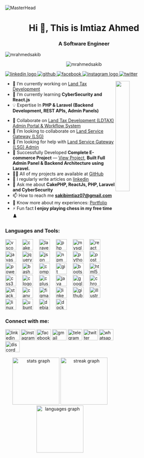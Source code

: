 <!--
                                                                                    Default
                                                                            --------------------
### Hi there 👋

**mrahmedsakib/mrahmedsakib** is a ✨ _special_ ✨ repository because its `README.md` (this file) appears on your GitHub profile.

Here are some ideas to get you started:

- 🔭 I’m currently working on ...
- 🌱 I’m currently learning ...
- 👯 I’m looking to collaborate on ...
- 🤔 I’m looking for help with ...
- 💬 Ask me about ...
- 📫 How to reach me: ...
- 😄 Pronouns: ...
- ⚡ Fun fact: ...
https://i.gifer.com/7v54.gif
                                                                              -------------------------
                                                                                        temp-1
                                                                              --------------------------

1. ![MasterHead](https://www.sogeti.com/globalassets/global/content-images/explore/blog/2020-predictions/00086---desk-anim---v0.3.gif)
2. ![MasterHead](https://d.newsweek.com/en/full/352883/output-lsl2i4.gif?w=1200&f=7560e190845511a06b1ccf9b6ca2b158)
3. https://www.thesslstore.nl/content/images/cw-img-ddos-attach.gif
-->


![MasterHead](https://www.thesslstore.nl/content/images/cw-img-ddos-attach.gif)
<h1 align="center">Hi 👋, This is Imtiaz Ahmed</h1>
<h3 align="center">A Software Engineer</h3>


<p align="left"> <img src="https://komarev.com/ghpvc/?username=mrahmedsakib&label=Profile%20views&color=0e75b6&style=flat" alt="mrahmedsakib" /> </p>
<!--
<p align="center"> 
  <a href="https://github-trophies.vercel.app/?username=mrahmedsakib">
    <img src="https://github-profile-trophy.vercel.app/?username=mrahmedsakib" alt="mrahmedsakib" />
  </a>
</p>
<p align="center"> 
  <a href="https://github-profile-trophy.vercel.app/?username=mrahmedsakib">
    <img src="https://github-profile-trophy.vercel.app/?username=mrahmedsakib" alt="mrahmedsakib"/>
  </a> 
</p>
-->

<p align="center"> 
    <img src="https://github-profile-trophy.vercel.app/?username=mrahmedsakib" alt="mrahmedsakib" />
</p>

<p align="left">
  <a href="https://www.linkedin.com/in/mrahmedsakib/" target="blank">
    <img src="https://img.shields.io/badge/follow-%40linkedin-%23055C9D?style=for-the-badge&logo=linkedin&logoColor=blue" alt="linkedin logo"/>
  </a>
  <a href="https://github.com/mrahmedsakib" target="blank">
    <img src="https://img.shields.io/badge/follow-%40github-%23D3D3D3?style=for-the-badge&logo=github&logoColor=%23D3D3D3" alt="github"/>
  </a>
  <a href="" target="blank">
    <img src="https://img.shields.io/badge/follow-%40facebook-%23055C9D?style=for-the-badge&logo=facebook&logoColor=blue" alt="facebook"/>
  </a> 
  <a href="" target="blank">
    <img src="https://img.shields.io/badge/follow-%40instagram-%23FF7F7F?style=for-the-badge&logo=instagram&logoColor=%23FF7F7F" alt="instagram logo"/>
  </a>
  <a href="https://twitter.com/ahmedsakib61" target="blank">
    <img src="https://img.shields.io/badge/follow-%40twitter-%2368BBE3?style=for-the-badge&logo=twitter&logoColor=blue" alt="twitter"/>
  </a>
</p>


<!-- <img align="right" alt="Coding" width="400" src="https://www.newus.in/image/full-stack-program-image.gif"> -->
<!-- <img align="right" alt="Coding" width="400" src="https://raw.githubusercontent.com/devSouvik/devSouvik/master/gif3.gif"> -->
<img align="right" src="https://github.com/7oSkaaa/7oSkaaa/blob/main/Images/Right_Side.gif?raw=true" width=30%>


- 🔭 I’m currently working on [Land Tax Development](https://land.gov.bd/)
- 🌱 I’m currently learning **CyberSecurity and React.js**
- 💡 Expertise In **PHP & Laravel (Backend Development, REST APIs, Admin Panels)**
<!-- <img align="right" alt="Coding" width="400" src="https://assets.zyrosite.com/Aq20eV79zLfpXV6b/bb375cdd655184ca2715ac5059e73651-YX4ZEeZEvbhrMMZa.gif"> -->
- 👯 Collaborate on [Land Tax Development (LDTAX) Admin Portal & Workflow System](https://admin.ldtax.gov.bd/login)
- 👯 I’m looking to collaborate on [Land Service Gateway (LSG)](https://portal.ldtax.gov.bd/)
- 🤝 I’m looking for help with [Land Service Gateway (LSG) Admin](https://ldtax.gov.bd/ )
- 👯 Successfully Developed **Complete E-commerce Project** — [View Project](https://flowerluxe.in/), **Built Full Admin Panel & Backend Architecture using Laravel.**
- 👨‍💻 All of my projects are available at [GitHub](https://github.com/mrahmedsakib/)
- 📝 I regularly write articles on [linkedin](https://www.linkedin.com/in/mrahmedsakib/)
- 💬 Ask me about **CakePHP, ReactJs, PHP, Laravel and CyberSecurity**
- 📫 How to reach me **sakibimtiaz07@gmail.com**
- 📄 Know more about my experiences: [Portfolio](https://sites.google.com/view/mrahmedsakib/)
- ⚡ Fun fact **I enjoy playing chess in my free time ♟️**

<h3 align="left">Languages and Tools:</h3>

<div align="left">
  <img src="https://cdn.jsdelivr.net/gh/devicons/devicon/icons/vscode/vscode-original.svg" height="35" alt="vscode logo"  />
  <img width="11" />
  <img src="https://cdn.jsdelivr.net/gh/devicons/devicon/icons/cakephp/cakephp-original.svg" height="35" alt="cakephp logo"  />
  <img width="11" />
  <img src="https://cdn.jsdelivr.net/gh/devicons/devicon@latest/icons/laravel/laravel-original.svg" height="35" alt="laravel logo"  />
  <img width="11" />
  <img src="https://cdn.jsdelivr.net/gh/devicons/devicon/icons/php/php-original.svg" height="35" alt="php logo"  />
  <img width="11" />
  
  <img src="https://cdn.jsdelivr.net/gh/devicons/devicon/icons/mysql/mysql-original.svg" height="35" alt="mysql logo"  />
  <img width="11" />
  <img src="https://cdn.jsdelivr.net/gh/devicons/devicon/icons/react/react-original.svg" height="35" alt="react logo"  />
  <img width="11" />
  <img src="https://cdn.jsdelivr.net/gh/devicons/devicon/icons/javascript/javascript-original.svg" height="35" alt="javascript logo"  />
  <img width="11" />
  <img src="https://cdn.jsdelivr.net/gh/devicons/devicon/icons/jquery/jquery-original.svg" height="35" alt="jquery logo"  />
  <img width="11" />
  <img src="https://cdn.jsdelivr.net/gh/devicons/devicon@latest/icons/json/json-original.svg" height="35" alt="json logo" />
  <img width="11" />

  <img src="https://cdn.jsdelivr.net/gh/devicons/devicon@latest/icons/npm/npm-original-wordmark.svg" height="35" alt="npm logo" />
  <img width="11" /> 
  <img src="https://cdn.jsdelivr.net/gh/devicons/devicon@latest/icons/python/python-original.svg" height="35" alt="python logo" />
  <img width="11" />

  <img src="https://cdn.jsdelivr.net/gh/devicons/devicon@latest/icons/postman/postman-original.svg"  height="35" alt="postman logo" />
  <img width="11" />
  <img src="https://cdn.jsdelivr.net/gh/devicons/devicon@latest/icons/powershell/powershell-original.svg"  height="35" alt="powershell logo" />
  <img width="11" />
  <img src="https://cdn.jsdelivr.net/gh/devicons/devicon/icons/bash/bash-original.svg" height="35" alt="bash logo"  />  
  <img width="11" />
  <img src="https://cdn.jsdelivr.net/gh/devicons/devicon/icons/composer/composer-original.svg" height="35" alt="composer logo"  />
  <img width="11" />
  <img src="https://cdn.jsdelivr.net/gh/devicons/devicon/icons/git/git-original.svg" height="35" alt="git logo"  />
  <img width="11" />


  <img src="https://cdn.jsdelivr.net/gh/devicons/devicon/icons/bootstrap/bootstrap-original.svg" height="35" alt="bootstrap logo"  />
  <img width="11" />
  <img src="https://cdn.jsdelivr.net/gh/devicons/devicon/icons/html5/html5-original.svg" height="35" alt="html5 logo"  />
  <img width="11" />
  <img src="https://cdn.jsdelivr.net/gh/devicons/devicon/icons/css3/css3-original.svg" height="35" alt="css3 logo"  />
  <img width="11" />

  <img src="https://cdn.jsdelivr.net/gh/devicons/devicon/icons/c/c-original.svg" height="35" alt="c logo"  />
  <img width="11" />
  <img src="https://cdn.jsdelivr.net/gh/devicons/devicon/icons/cplusplus/cplusplus-original.svg" height="35" alt="cplusplus logo"  />
  <img width="11" />
  <img src="https://cdn.jsdelivr.net/gh/devicons/devicon@latest/icons/java/java-original.svg" height="35" alt="java logo" />
  <img width="11" />

  
  <img src="https://cdn.jsdelivr.net/gh/devicons/devicon@latest/icons/google/google-original.svg" height="35" alt="google logo" />
  <img width="11" />
  <img src="https://cdn.jsdelivr.net/gh/devicons/devicon/icons/chrome/chrome-original.svg" height="35" alt="chrome logo"  />
  <img width="11" />
  <img src="https://cdn.jsdelivr.net/gh/devicons/devicon@latest/icons/stackoverflow/stackoverflow-original.svg" height="35" alt="stackoverflow logo" />
  <img width="11" />
  <img src="https://cdn.jsdelivr.net/gh/devicons/devicon/icons/canva/canva-original.svg" height="35" alt="canva logo"  />
  <img width="11" />
  <img src="https://cdn.jsdelivr.net/gh/devicons/devicon/icons/figma/figma-original.svg" height="35" alt="figma logo"  />
  <img width="11" />

  <img src="https://cdn.jsdelivr.net/gh/devicons/devicon/icons/linkedin/linkedin-original.svg" height="35" alt="linkedin logo"  />
  <img width="11" />
  <img src="https://cdn.jsdelivr.net/gh/devicons/devicon/icons/github/github-original.svg" height="35" alt="github logo"  />
  <img width="11" />
  <img src="https://cdn.jsdelivr.net/gh/devicons/devicon/icons/illustrator/illustrator-plain.svg" height="35" alt="illustrator logo"  />
  <img width="11" />


  <img src="https://cdn.jsdelivr.net/gh/devicons/devicon@latest/icons/linux/linux-original.svg" height="35" alt="linux logo" />
  <img width="11" />
  <img src="https://cdn.jsdelivr.net/gh/devicons/devicon/icons/ubuntu/ubuntu-plain.svg" height="35" alt="ubuntu logo"  />
  <img width="11" />
  <img src="https://cdn.jsdelivr.net/gh/devicons/devicon/icons/debian/debian-original.svg" height="35" alt="debian logo"  />
  <img width="11" />
  <img src="https://cdn.jsdelivr.net/gh/devicons/devicon@latest/icons/docker/docker-original.svg" height="35" alt="docker logo" />
  <img width="11" />
          
</div>

<h3 align="left">Connect with me:</h3>

<div align="left">
  <img href="https://www.linkedin.com/in/mrahmedsakib/" src="https://raw.githubusercontent.com/maurodesouza/profile-readme-generator/master/src/assets/icons/social/linkedin/default.svg" width="46" height="35" alt="linkedin logo"  />
  <img href="" src="https://raw.githubusercontent.com/maurodesouza/profile-readme-generator/master/src/assets/icons/social/instagram/default.svg" width="46" height="35" alt="instagram logo"  />
  <img href="" src="https://raw.githubusercontent.com/maurodesouza/profile-readme-generator/master/src/assets/icons/social/facebook/default.svg" width="46" height="35" alt="facebook logo"  />
  <img href="" src="https://raw.githubusercontent.com/maurodesouza/profile-readme-generator/master/src/assets/icons/social/gmail/default.svg" width="46" height="35" alt="gmail logo"  />
  <img href="" src="https://raw.githubusercontent.com/maurodesouza/profile-readme-generator/master/src/assets/icons/social/telegram/default.svg" width="46" height="35" alt="telegram logo"  />
  <img href="" src="https://raw.githubusercontent.com/maurodesouza/profile-readme-generator/master/src/assets/icons/social/twitter/default.svg" width="46" height="35" alt="twitter logo"  />
  <img href="" src="https://raw.githubusercontent.com/maurodesouza/profile-readme-generator/master/src/assets/icons/social/whatsapp/default.svg" width="46" height="35" alt="whatsapp logo"  />
  <img href="" src="https://raw.githubusercontent.com/maurodesouza/profile-readme-generator/master/src/assets/icons/social/discord/default.svg" width="46" height="35" alt="discord logo"  />
</div>

<br>

<div align="center">
  <img src="https://github-readme-stats.vercel.app/api?username=mrahmedsakib&hide_title=false&hide_rank=false&show_icons=true&include_all_commits=true&count_private=true&disable_animations=false&theme=dracula&locale=en&hide_border=false&order=1" height="150" alt="stats graph"  />
  <img src="https://streak-stats.demolab.com?user=mrahmedsakib&locale=en&mode=daily&theme=dracula&hide_border=false&border_radius=5&order=3" height="150" alt="streak graph"  />
  <img src="https://github-readme-stats.vercel.app/api/top-langs?username=mrahmedsakib&locale=en&hide_title=false&layout=compact&card_width=320&langs_count=5&theme=dracula&hide_border=false&order=2" height="150" alt="languages graph"  />
</div>
